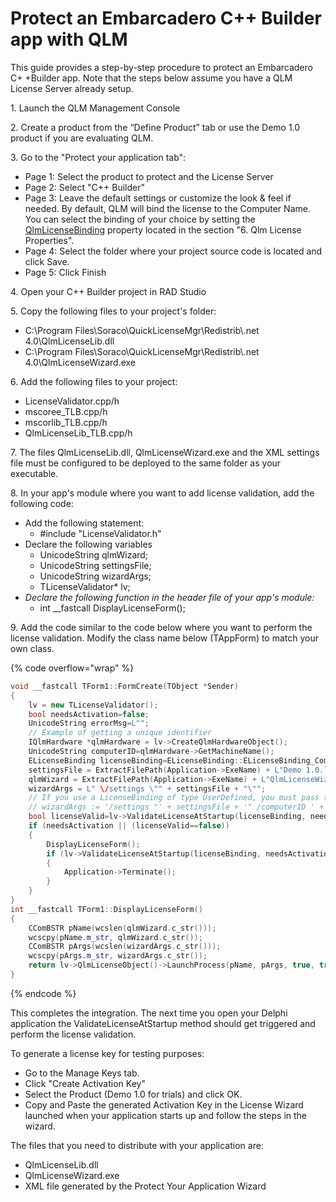 # Protect an Embarcadero C++ Builder app with QLM

This guide provides a step-by-step procedure to protect an Embarcadero C+ +Builder app. Note that the steps below assume you have a QLM License Server already setup.

1\. Launch the QLM Management Console

2\. Create a product from the “Define Product” tab or use the Demo 1.0 product if you are evaluating QLM.&#x20;

3\. Go to the "Protect your application tab":

* Page 1: Select the product to protect and the License Server
* Page 2: Select "C++ Builder"
* Page 3: Leave the default settings or customize the look & feel if needed. By default, QLM will bind the license to the Computer Name. You can select the binding of your choice by setting the [QlmLicenseBinding](https://support.soraco.co/hc/en-us/articles/360001183583-QlmLicense-LicenseBinding) property located in the section "6. Qlm License Properties".
* Page 4: Select the folder where your project source code is located and click Save.
* Page 5: Click Finish

4\. Open your C++ Builder project in RAD Studio

5\. Copy the following files to your project's folder:

* C:\Program Files\Soraco\QuickLicenseMgr\Redistrib\\.net 4.0\QlmLicenseLib.dll
* C:\Program Files\Soraco\QuickLicenseMgr\Redistrib\\.net 4.0\QlmLicenseWizard.exe

6\. Add the following files to your project:

* LicenseValidator.cpp/h
* mscoree\_TLB.cpp/h
* mscorlib\_TLB.cpp/h
* QlmLicenseLib\_TLB.cpp/h

7\. The files QlmLicenseLib.dll, QlmLicenseWizard.exe and the XML settings file must be configured to be deployed to the same folder as your executable.

8\. In your app's module where you want to add license validation, add the following code:

* Add the following statement:
  * \#include "LicenseValidator.h"
* Declare the following variables&#x20;
  * UnicodeString qlmWizard;
  * UnicodeString settingsFile;
  * UnicodeString wizardArgs;
  * TLicenseValidator\* lv;
* _Declare the following function in the header file of your app's module:_
  * int \_\_fastcall DisplayLicenseForm();

9\. Add the code similar to the code below where you want to perform the license validation. Modify the class name below (TAppForm) to match your own class.

{% code overflow="wrap" %}
```cpp
void __fastcall TForm1::FormCreate(TObject *Sender)
{
    lv = new TLicenseValidator();
    bool needsActivation=false;
    UnicodeString errorMsg=L"";
    // Example of getting a unique identifier
    IQlmHardware *qlmHardware = lv->CreateQlmHardwareObject();
    UnicodeString computerID=qlmHardware->GetMachineName();
    ELicenseBinding licenseBinding=ELicenseBinding::ELicenseBinding_ComputerName;
    settingsFile = ExtractFilePath(Application->ExeName) + L"Demo 1.0.lw.xml";
    qlmWizard = ExtractFilePath(Application->ExeName) + L"QlmLicenseWizard.exe";
    wizardArgs = L" \/settings \"" + settingsFile + "\"";
    // If you use a LicenseBinding of type UserDefined, you must pass the computerID
    // wizardArgs := '/settings "' + settingsFile + '" /computerID ' + computerID;
    bool licenseValid=lv->ValidateLicenseAtStartup(licenseBinding, needsActivation, errorMsg);
    if (needsActivation || (licenseValid==false))
    {
        DisplayLicenseForm();
        if (lv->ValidateLicenseAtStartup(licenseBinding, needsActivation, errorMsg) == false)
        {
            Application->Terminate();
        }
    }
}
int __fastcall TForm1::DisplayLicenseForm()
{
    CComBSTR pName(wcslen(qlmWizard.c_str()));
    wcscpy(pName.m_str, qlmWizard.c_str());
    CComBSTR pArgs(wcslen(wizardArgs.c_str()));
    wcscpy(pArgs.m_str, wizardArgs.c_str());
    return lv->QlmLicenseObject()->LaunchProcess(pName, pArgs, true, true);
}
```
{% endcode %}

This completes the integration. The next time you open your Delphi application the ValidateLicenseAtStartup method should get triggered and perform the license validation.&#x20;

To generate a license key for testing purposes:

* Go to the Manage Keys tab.
* Click "Create Activation Key"
* Select the Product (Demo 1.0 for trials) and click OK.
* Copy and Paste the generated Activation Key in the License Wizard launched when your application starts up and follow the steps in the wizard.

The files that you need to distribute with your application are:

* QlmLicenseLib.dll
* QlmLicenseWizard.exe
* XML file generated by the Protect Your Application Wizard

